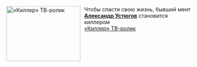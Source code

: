 <!--2025-03-07 08:00:09-->
<div class="yb">
  <div class="rss smaller1 kino_kino"><a href="https://www.kino-teatr.ru/video/47220/" title="«Киллер» ТВ-ролик"><img src="https://www.kino-teatr.ru/video/0/2/47220/poster.jpg" width="196" height="147" align="left" hspace="5" style="margin: 0px 10px 0px 5px" alt="«Киллер» ТВ-ролик"/></a>Чтобы спасти свою жизнь, бывший мент <a href=https://www.kino-teatr.ru/kino/acter/m/ros/4443/bio/ target=_blank><strong>Александр Устюгов</strong></a> становится киллером <br><a class="light" href="https://www.kino-teatr.ru/video/47220/">«Киллер» ТВ-ролик</a></div>
</div>

